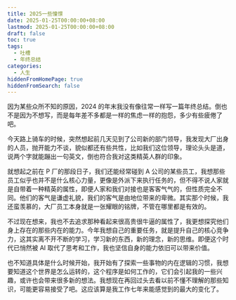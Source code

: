 ```yaml
---
title: 2025一些憧憬
date: 2025-01-25T00:00:00+08:00
lastmod: 2025-01-25T00:00:00+08:00
draft: false
toc: true
tags:
  - 吐槽
  - 年终总结
categories:
  - 人生
hiddenFromHomePage: true
hiddenFromSearch: false
---
```

因为某些众所不知的原因，2024 的年末我没有像往常一样写一篇年终总结。倒也不是因为不想写，而是每年差不多都是一样的焦虑一样的抱怨，多少有些疲倦了吧。

今天路上骑车的时候，突然想起前几天见到了公司新的部门领导，我发现大厂出身的人员，抛开能力不谈，貌似都还有些共性，比如我们这位领导，理论头头是道，说两个字就能蹦出一句英文，倒也符合我对这类精英人群的印象。

就想起之前在 P 厂的那段日子，我们还能经常碰到 A 公司的某些员工，我想那些员工似乎也并不是什么核心力量，更像是外派下来执行任务的，但不得不说人家就是自带着一种精英的属性，即便人家和我们对接也是客客气气的，但性质完全不同。他们的客气是谦虚礼貌，我们的客气是由地位带来的卑微。其实那个时候，我还蛮羡慕的，大厂员工本身就是一张耀眼的铭牌，不管在哪里都是有效的。

不过现在想来，我也不去追求那种看起来很高贵很牛逼的属性了，我更想探究他们身上存在的那些内在的能力。今年我想自己的重要任务，就是提升自己的核心竞争力，这其实离不开不断的学习，学习新的东西，新的理念，新的思维。即便这个时代已悄然被 AI 取代了思考和工作，我也坚信自身的能力依旧可以带来价值。

也不知道具体是什么时候开始，我开始有了探索一些事物的内在逻辑的习惯，我想要知道这个世界是怎么运转的，这个程序是如何工作的，它们会引起我的一些兴趣，或许也会带来很多新的想法。我想现在再回过头去看以前不懂不理解的那些知识，可能更容易接受了吧。这应该算是我工作七年来能感觉到的最大的变化了。
